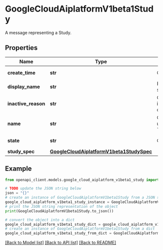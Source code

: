 # GoogleCloudAiplatformV1beta1Study

A message representing a Study.

## Properties

Name | Type | Description | Notes
------------ | ------------- | ------------- | -------------
**create_time** | **str** | Output only. Time at which the study was created. | [optional] [readonly] 
**display_name** | **str** | Required. Describes the Study, default value is empty string. | [optional] 
**inactive_reason** | **str** | Output only. A human readable reason why the Study is inactive. This should be empty if a study is ACTIVE or COMPLETED. | [optional] [readonly] 
**name** | **str** | Output only. The name of a study. The study&#39;s globally unique identifier. Format: &#x60;projects/{project}/locations/{location}/studies/{study}&#x60; | [optional] [readonly] 
**state** | **str** | Output only. The detailed state of a Study. | [optional] [readonly] 
**study_spec** | [**GoogleCloudAiplatformV1beta1StudySpec**](GoogleCloudAiplatformV1beta1StudySpec.md) |  | [optional] 

## Example

```python
from openapi_client.models.google_cloud_aiplatform_v1beta1_study import GoogleCloudAiplatformV1beta1Study

# TODO update the JSON string below
json = "{}"
# create an instance of GoogleCloudAiplatformV1beta1Study from a JSON string
google_cloud_aiplatform_v1beta1_study_instance = GoogleCloudAiplatformV1beta1Study.from_json(json)
# print the JSON string representation of the object
print(GoogleCloudAiplatformV1beta1Study.to_json())

# convert the object into a dict
google_cloud_aiplatform_v1beta1_study_dict = google_cloud_aiplatform_v1beta1_study_instance.to_dict()
# create an instance of GoogleCloudAiplatformV1beta1Study from a dict
google_cloud_aiplatform_v1beta1_study_from_dict = GoogleCloudAiplatformV1beta1Study.from_dict(google_cloud_aiplatform_v1beta1_study_dict)
```
[[Back to Model list]](../README.md#documentation-for-models) [[Back to API list]](../README.md#documentation-for-api-endpoints) [[Back to README]](../README.md)


